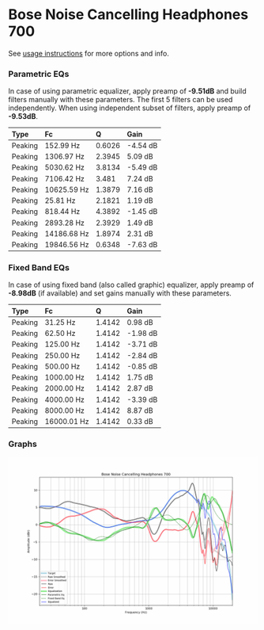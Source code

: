# Bose Noise Cancelling Headphones 700
See [usage instructions](https://github.com/jaakkopasanen/AutoEq#usage) for more options and info.

### Parametric EQs
In case of using parametric equalizer, apply preamp of **-9.51dB** and build filters manually
with these parameters. The first 5 filters can be used independently.
When using independent subset of filters, apply preamp of **-9.53dB**.

| Type    | Fc          |      Q | Gain     |
|:--------|:------------|:-------|:---------|
| Peaking | 152.99 Hz   | 0.6026 | -4.54 dB |
| Peaking | 1306.97 Hz  | 2.3945 | 5.09 dB  |
| Peaking | 5030.62 Hz  | 3.8134 | -5.49 dB |
| Peaking | 7106.42 Hz  | 3.481  | 7.24 dB  |
| Peaking | 10625.59 Hz | 1.3879 | 7.16 dB  |
| Peaking | 25.81 Hz    | 2.1821 | 1.19 dB  |
| Peaking | 818.44 Hz   | 4.3892 | -1.45 dB |
| Peaking | 2893.28 Hz  | 2.3929 | 1.49 dB  |
| Peaking | 14186.68 Hz | 1.8974 | 2.31 dB  |
| Peaking | 19846.56 Hz | 0.6348 | -7.63 dB |

### Fixed Band EQs
In case of using fixed band (also called graphic) equalizer, apply preamp of **-8.98dB**
(if available) and set gains manually with these parameters.

| Type    | Fc          |      Q | Gain     |
|:--------|:------------|:-------|:---------|
| Peaking | 31.25 Hz    | 1.4142 | 0.98 dB  |
| Peaking | 62.50 Hz    | 1.4142 | -1.98 dB |
| Peaking | 125.00 Hz   | 1.4142 | -3.71 dB |
| Peaking | 250.00 Hz   | 1.4142 | -2.84 dB |
| Peaking | 500.00 Hz   | 1.4142 | -0.85 dB |
| Peaking | 1000.00 Hz  | 1.4142 | 1.75 dB  |
| Peaking | 2000.00 Hz  | 1.4142 | 2.87 dB  |
| Peaking | 4000.00 Hz  | 1.4142 | -3.39 dB |
| Peaking | 8000.00 Hz  | 1.4142 | 8.87 dB  |
| Peaking | 16000.01 Hz | 1.4142 | 0.33 dB  |

### Graphs
![](./Bose%20Noise%20Cancelling%20Headphones%20700.png)